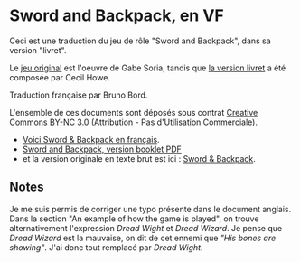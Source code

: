 # Sword and Backpack, en VF

Ceci est une traduction du jeu de rôle "Sword and Backpack", dans sa version "livret".

Le [jeu original](http://swordandbackpack.tumblr.com/post/108176654598/sword-backpack-megapost) est l'oeuvre de Gabe Soria, tandis que [la version livret](http://www.swordpeddler.com/sword-backpack-tiny-lil-book-edition/) a été composée par Cecil Howe.

Traduction française par Bruno Bord.

L'ensemble de ces documents sont déposés sous contrat [Creative Commons BY-NC 3.0](https://creativecommons.org/licenses/by-nc/3.0/fr/) (Attribution - Pas d'Utilisation Commerciale).

* [Voici Sword & Backpack en français](sword-and-backpack-fr.md).
* [Sword and Backpack, version booklet PDF](sword-and-backpack-fr.pdf)
* et la version originale en texte brut est ici : [Sword & Backpack](sword-and-backpack-en.md).

## Notes

Je me suis permis de corriger une typo présente dans le document anglais. Dans la section "An example of how the game is played", on trouve alternativement l'expression *Dread Wight* et *Dread Wizard*. Je pense que *Dread Wizard* est la mauvaise, on dit de cet ennemi que *"His bones are showing"*. J'ai donc tout remplacé par *Dread Wight*.
